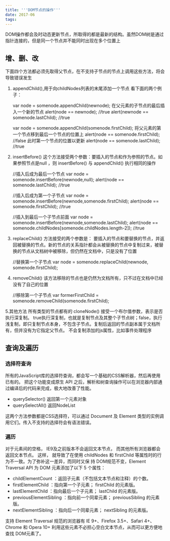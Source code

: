 ```yaml
---
title: '''DOM节点的操作'''
date: 2017-06
tags:
---
```


DOM操作都会及时动态更新节点，所取得的都是最新的结构。虽然DOM树是通过指针连接的，但是同一个节点并不能同时出现在多个位置上

## 增、删、改
下面四个方法都必须先取得父节点，在不支持子节点的节点上调用这些方法，将会导致错误发生
1. appendChild(),用于向childNodes列表的末尾添加一个节点
看下面的两个例子：

    var node = somenode.appendChild(newnode); 在父元素的子节点的最后插入一个新的节点
    alert(node == newnode); //true
    alert(newnode == somenode.lastChild); //true

    var node = somenode.appendChild(somenode.firstChild); 将父元素的第一个节点移到最后一个节点的位置上
    alert(node == somenode.firstChild); //false    此时第一个节点的位置以更新
    alert(node == somenode.lastChild); //true

2. insertBefore() 这个方法接受两个参数：要插入的节点和作为参照的节点。如果参照节点是null ，则 insertBefore() 与 appendChild() 执行相同的操作

    //插入后成为最后一个节点
    var node = somenode.insertBefore(newnode,null);
    alert(node == somenode.lastChild); //true

    //插入后成为第一个子节点
    var node = somenode.insertBefore(newnode,somenode.firstChild);
    alert(node == somenode.firstChild); //true

    //插入到最后一个子节点前面
    var node = somenode.insertBefore(newnode,somenode.lastChild);
    alert(node == somenode.childNodes[somenode.childNodes.length-2]); //true

3. replaceChild()  方法接受的两个参数是： 要插入的节点和要替换的节点，并返回被替换的节点。新的节点的关系指针都会从被替换的节点中复制过来，被替换的节点从文档树中被移除，但仍然在文档中，只是没有了位置

    //替换第一个子节点
    var node = somenode.replaceChild(newnode, somenode.firstChild);

4. removeChild() 该方法移除的节点也是仍然为文档所有，只不过在文档中已经没有了自己的位置

    //移除第一个子节点
    var formerFirstChild = somenode.removeChild(somenode.firstChild);

5.其他方法
所有类型的节点都有的
cloneNode() 接受一个布尔值参数，表示是否执行深复制。
    true执行深复制，也就是复制节点及其整个子节点树；false，执行浅复制，即只复制节点本身，不包含子节点。复制后返回的节点副本属于文档所有，但并没有为它指定父节点。
不会复制添加的js属性，比如事件处理程序


## 查询及遍历

### 选择符查询
所有的JavaScript库的选择符查询，都会写一个基础的CSS解析器，然后再使用已有的。
把这个功能变成原生 API 之后，解析和树查询操作可以在浏览器内部通过编译后的代码来完成，极大地改善了性能。

* querySelector() 返回第一个元素对象
* querySelectAll() 返回NodeList

这两个方法参数都是CSS选择符，可以通过 Document 及 Element 类型的实例调用它们。传入不支持的选择符会有语法错误。

### 遍历

对于元素间的空格， IE9及之前版本不会返回文本节点， 而其他所有浏览器都会返回文本节点。 这样，
就导致了在使用 childNodes 和 firstChild 等属性时的行为不一致。为了弥补这一差异，而同时又保
持 DOM规范不变，Element Traversal API 为 DOM 元素添加了以下 5 个属性：

* childElementCount ：返回子元素（不包括文本节点和注释）的个数。
* firstElementChild ：指向第一个子元素； firstChild 的元素版。
* lastElementChild ：指向最后一个子元素； lastChild 的元素版。
* previousElementSibling ：指向前一个同辈元素； previousSibling 的元素版。
* nextElementSibling ：指向后一个同辈元素； nextSibling 的元素版。

支持 Element Traversal 规范的浏览器有 IE 9+、Firefox 3.5+、Safari 4+、Chrome 和 Opera 10+
利用这些元素不必担心空白文本节点，从而可以更方便地查找 DOM元素了。